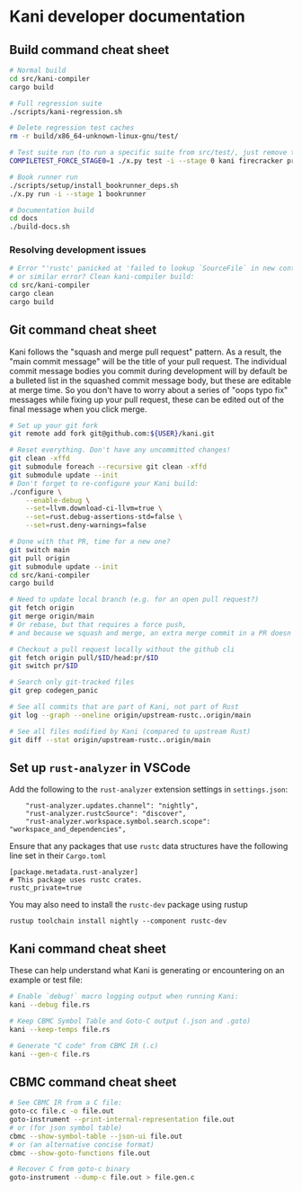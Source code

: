 # Kani developer documentation

## Build command cheat sheet

```bash
# Normal build
cd src/kani-compiler
cargo build
```
```bash
# Full regression suite
./scripts/kani-regression.sh
```
```bash
# Delete regression test caches
rm -r build/x86_64-unknown-linux-gnu/test/
```
```bash
# Test suite run (to run a specific suite from src/test/, just remove the others)
COMPILETEST_FORCE_STAGE0=1 ./x.py test -i --stage 0 kani firecracker prusti smack expected cargo-kani kani-docs
```
```bash
# Book runner run
./scripts/setup/install_bookrunner_deps.sh
./x.py run -i --stage 1 bookrunner
```
```bash
# Documentation build
cd docs
./build-docs.sh
```

### Resolving development issues

```bash
# Error "'rustc' panicked at 'failed to lookup `SourceFile` in new context'"
# or similar error? Clean kani-compiler build:
cd src/kani-compiler
cargo clean
cargo build
```

## Git command cheat sheet

Kani follows the "squash and merge pull request" pattern.
As a result, the "main commit message" will be the title of your pull request.
The individual commit message bodies you commit during development will by default be a bulleted list in the squashed commit message body, but these are editable at merge time.
So you don't have to worry about a series of "oops typo fix" messages while fixing up your pull request, these can be edited out of the final message when you click merge.

```bash
# Set up your git fork
git remote add fork git@github.com:${USER}/kani.git
```
```bash
# Reset everything. Don't have any uncommitted changes!
git clean -xffd
git submodule foreach --recursive git clean -xffd
git submodule update --init
# Don't forget to re-configure your Kani build:
./configure \
    --enable-debug \
    --set=llvm.download-ci-llvm=true \
    --set=rust.debug-assertions-std=false \
    --set=rust.deny-warnings=false
```
```bash
# Done with that PR, time for a new one?
git switch main
git pull origin
git submodule update --init
cd src/kani-compiler
cargo build
```
```bash
# Need to update local branch (e.g. for an open pull request?)
git fetch origin
git merge origin/main
# Or rebase, but that requires a force push,
# and because we squash and merge, an extra merge commit in a PR doesn't hurt.
```
```bash
# Checkout a pull request locally without the github cli
git fetch origin pull/$ID/head:pr/$ID
git switch pr/$ID
```
```bash
# Search only git-tracked files
git grep codegen_panic
```
```bash
# See all commits that are part of Kani, not part of Rust
git log --graph --oneline origin/upstream-rustc..origin/main
```
```bash
# See all files modified by Kani (compared to upstream Rust)
git diff --stat origin/upstream-rustc..origin/main
```

## Set up `rust-analyzer` in VSCode

Add the following to the `rust-analyzer` extension settings in `settings.json`:
```
    "rust-analyzer.updates.channel": "nightly",
    "rust-analyzer.rustcSource": "discover",
    "rust-analyzer.workspace.symbol.search.scope": "workspace_and_dependencies",
```

Ensure that any packages that use `rustc` data structures have the following line set in their `Cargo.toml`

```
[package.metadata.rust-analyzer]
# This package uses rustc crates.
rustc_private=true
```

You may also need to install the `rustc-dev` package using rustup

```
rustup toolchain install nightly --component rustc-dev   
```

## Kani command cheat sheet

These can help understand what Kani is generating or encountering on an example or test file:

```bash
# Enable `debug!` macro logging output when running Kani:
kani --debug file.rs
```
```bash
# Keep CBMC Symbol Table and Goto-C output (.json and .goto)
kani --keep-temps file.rs
```
```bash
# Generate "C code" from CBMC IR (.c)
kani --gen-c file.rs
```

## CBMC command cheat sheet

```bash
# See CBMC IR from a C file:
goto-cc file.c -o file.out
goto-instrument --print-internal-representation file.out
# or (for json symbol table)
cbmc --show-symbol-table --json-ui file.out
# or (an alternative concise format)
cbmc --show-goto-functions file.out
```
```bash
# Recover C from goto-c binary
goto-instrument --dump-c file.out > file.gen.c
```
